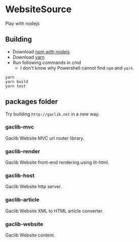 # WebsiteSource

Play with nodejs

## Building

- Download [npm with nodejs](https://www.npmjs.com/get-npm)
- Download [yarn](https://yarnpkg.com/lang/en/)
- Run following commands in cmd
  - I don't know why Powershell cannot find `npm` and `yarn`.

```plaintext
yarn
yarn build
yarn test
```

## packages folder

Try building `http://gaclib.net` in a new way.

### gaclib-mvc

Gaclib Website MVC url router library.

### gaclib-render

Gaclib Website front-end rendering using lit-html.

### gaclib-host

Gaclib Website http server.

### gaclib-article

Gaclib Website XML to HTML article converter.

### gaclib-website

Gaclib Website content.
